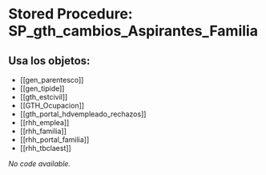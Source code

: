# Stored Procedure: SP_gth_cambios_Aspirantes_Familia

## Usa los objetos:
- [[gen_parentesco]]
- [[gen_tipide]]
- [[gth_estcivil]]
- [[GTH_Ocupacion]]
- [[gth_portal_hdvempleado_rechazos]]
- [[rhh_emplea]]
- [[rhh_familia]]
- [[rhh_portal_familia]]
- [[rhh_tbclaest]]

*No code available.*

